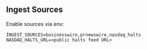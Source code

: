 ## Ingest Sources

Enable sources via env:

```
INGEST_SOURCES=businesswire,prnewswire,nasdaq_halts
NASDAQ_HALTS_URL=<public halts feed URL>
```


